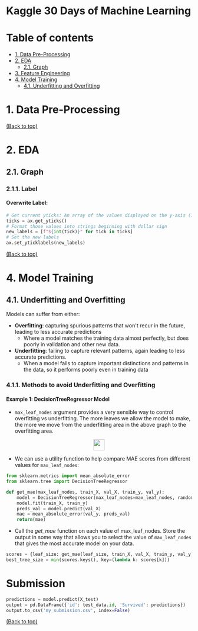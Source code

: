 # Kaggle 30 Days of Machine Learning

# Table of contents
- [1. Data Pre-Processing](#1-data-pre-processing)
- [2. EDA](#2-eda)
  - [2.1. Graph](#21-graph) 
- [3. Feature Engineering](#3-feature-engineering)
- [4. Model Training](#4-model-training)
  - [4.1. Underfitting and Overfitting](#41-underfitting-and-overfitting)

# 1. Data Pre-Processing

[(Back to top)](#table-of-contents)

# 2. EDA
## 2.1. Graph
### 2.1.1. Label
#### Overwrite Label:
```Python
# Get current yticks: An array of the values displayed on the y-axis (150, 175, 200, etc.)
ticks = ax.get_yticks()
# Format those values into strings beginning with dollar sign
new_labels = [f"${int(tick)}" for tick in ticks]
# Set the new labels
ax.set_yticklabels(new_labels)
```
[(Back to top)](#table-of-contents)

# 4. Model Training
## 4.1. Underfitting and Overfitting
Models can suffer from either:
- **Overfitting**: capturing spurious patterns that won't recur in the future, leading to less accurate predictions
  - Where a model matches the training data almost perfectly, but does poorly in validation and other new data.  
- **Underfitting**: failing to capture relevant patterns, again leading to less accurate predictions.
  - When a model fails to capture important distinctions and patterns in the data, so it performs poorly even in training data 
### 4.1.1. Methods to avoid Underfitting and Overfitting
#### Example 1: DecisionTreeRegressor Model
- `max_leaf_nodes` argument provides a very sensible way to control overfitting vs underfitting. The more leaves we allow the model to make, the more we move from the underfitting area in the above graph to the overfitting area.
<p align="center"><img src="https://user-images.githubusercontent.com/64508435/129434680-b30efd3e-ab04-4871-85ce-03b53027c0e7.png" height="30px" /></p>

- We can use a utility function to help compare MAE scores from different values for `max_leaf_nodes`:
```Python
from sklearn.metrics import mean_absolute_error
from sklearn.tree import DecisionTreeRegressor

def get_mae(max_leaf_nodes, train_X, val_X, train_y, val_y):
    model = DecisionTreeRegressor(max_leaf_nodes=max_leaf_nodes, random_state=0)
    model.fit(train_X, train_y)
    preds_val = model.predict(val_X)
    mae = mean_absolute_error(val_y, preds_val)
    return(mae)
```
- Call the *get_mae* function on each value of max_leaf_nodes. Store the output in some way that allows you to select the value of `max_leaf_nodes` that gives the most accurate model on your data.
```Python
scores = {leaf_size: get_mae(leaf_size, train_X, val_X, train_y, val_y) for leaf_size in candidate_max_leaf_nodes}
best_tree_size = min(scores.keys(), key=(lambda k: scores[k]))
```

# Submission
```Python
predictions = model.predict(X_test)
output = pd.DataFrame({'id': test_data.id, 'Survived': predictions})
output.to_csv('my_submission.csv', index=False)
```


[(Back to top)](#table-of-contents)
